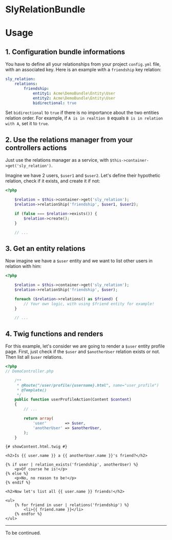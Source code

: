 SlyRelationBundle
====================

# Usage

## 1. Configuration bundle informations

You have to define all your relationships from your project `config.yml` file,
with an associated key. Here is an example with a `friendship` key relation:

```yaml
sly_relation:
    relations:
        friendship:
            entity1: Acme\DemoBundle\Entity\User
            entity2: Acme\DemoBundle\Entity\User
            bidirectional: true
```

Set `bidirectional` to `true` if there is no importance about the two entities
relation order. For example, if `A is in realtion B` equals `B is in relation with A`,
set it to `true`.

## 2. Use the relations manager from your controllers actions

Just use the relations manager as a service, with `$this->container->get('sly_relation')`.

Imagine we have 2 users, `$user1` and `$user2`. Let's define their hypothetic relation,
check if it exists, and create it if not:

```php
<?php

    $relation = $this->container->get('sly_relation');
    $relation->relationShip('friendship', $user1, $user2);

    if (false === $relation->exists()) {
        $relation->create();
    }

    // ...
```

## 3. Get an entity relations

Now imagine we have a `$user` entity and we want to list other users in relation with him:

```php
<?php

    $relation = $this->container->get('sly_relation');
    $relation->relationShip('friendship', $user);

    foreach ($relation->relations() as $friend) {
        // Your own logic, with using $friend entity for example!
    }

    // ...
```

## 4. Twig functions and renders

For this example, let's consider we are going to render a `$user` entity profile page.
First, just check if the `$user` and `$anotherUser` relation exists or not.
Then list all `$user` relations.

```php
<?php
// DemoController.php

    /**
     * @Route("/user/profile/{username}.html", name="user_profile")
     * @Template()
     */
    public function userProfileAction(Content $content)
    {
        // ...

        return array(
            'user'        => $user,
            'anotherUser' => $anotherUser,
        );
    }
```

```twig
{# showContent.html.twig #}

<h2>Is {{ user.name }} a {{ anotherUser.name }}'s friend?</h2>

{% if user | relation_exists('friendship', anotherUser) %}
    <p>Of course he is!</p>
{% else %}
    <p>No, no reason to be!</p>
{% endif %}

<h2>Now let's list all {{ user.name }} friends!</h2>

<ul>
    {% for friend in user | relations('friendship') %}
        <li>{{ friend.name }}</li>
    {% endfor %}
</ul>
```

-----

To be continued.